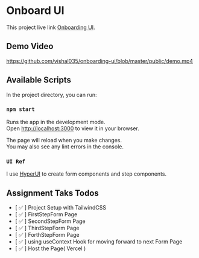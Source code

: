 # Onboard UI

This project live link [Onboarding UI](https://onboarding-ui-ten.vercel.app/).

## Demo Video

https://github.com/vishal035/onboarding-ui/blob/master/public/demo.mp4

## Available Scripts

In the project directory, you can run:

### `npm start`

Runs the app in the development mode.\
Open [http://localhost:3000](http://localhost:3000) to view it in your browser.

The page will reload when you make changes.\
You may also see any lint errors in the console.

### `UI Ref`

I use [HyperUI](https://www.hyperui.dev/components/application-ui/steps) to create form components and step components.

## Assignment Taks Todos

- [ ✅ ] Project Setup with TailwindCSS
- [ ✅ ] FirstStepForm Page
- [ ✅ ] SecondStepForm Page
- [ ✅ ] ThirdStepForm Page
- [ ✅ ] ForthStepForm Page
- [ ✅ ] using useContext Hook for moving forward to next Form Page
- [ ✅ ] Host the Page( Vercel )
